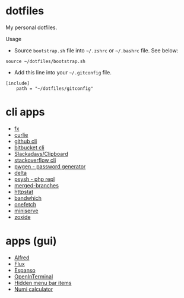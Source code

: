 # dotfiles
My personal dotfiles.

Usage

- Source `bootstrap.sh` file into `~/.zshrc` or `~/.bashrc` file. See below:
```
source ~/dotfiles/bootstrap.sh
```

- Add this line into your `~/.gitconfig` file.
```
[include]
	path = "~/dotfiles/gitconfig"
```

# cli apps
- [fx](https://github.com/antonmedv/fx)
- [curlie](https://github.com/rs/curlie)
- [github cli](https://cli.github.com/)
- [bitbucket cli](https://github.com/bb-cli/bb-cli)
- [Slackadays/Clipboard](https://github.com/Slackadays/Clipboard)
- [stackoverflow cli](https://github.com/samtay/so)
- [pwgen - password generator](https://formulae.brew.sh/formula/pwgen)
- [delta](https://github.com/dandavison/delta)
- [psysh - php repl](https://psysh.org/)
- [merged-branches](https://github.com/semiherdogan/merged-branches)
- [httpstat](https://github.com/davecheney/httpstat)
- [bandwhich](https://github.com/imsnif/bandwhich)
- [onefetch](https://github.com/o2sh/onefetch)
- [miniserve](https://github.com/svenstaro/miniserve)
- [zoxide](https://github.com/ajeetdsouza/zoxide)

# apps (gui)
- [Alfred](https://www.alfredapp.com/)
- [Flux](https://justgetflux.com/)
- [Espanso](https://espanso.org/)
- [OpenInTerminal](https://github.com/Ji4n1ng/OpenInTerminal)
- [Hidden menu bar items](https://github.com/dwarvesf/hidden)
- [Numi calculator](https://numi.app/)
